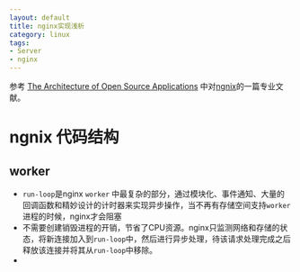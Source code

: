 ```yaml
---
layout: default
title: nginx实现浅析
category: linux
tags:
- Server
- nginx
---
```


参考 [The Architecture of Open Source Applications](http://www.aosabook.org/en/) 中对[ngnix](http://aosabook.org/en/nginx.html)的一篇专业文献。

# ngnix 代码结构

## worker
+ `run-loop`是nginx `worker` 中最复杂的部分，通过模块化、事件通知、大量的回调函数和精妙设计的计时器来实现异步操作，当不再有存储空间支持`worker`进程的时候，nginx才会阻塞
+ 不需要创建销毁进程的开销，节省了CPU资源。nginx只监测网络和存储的状态，将新连接加入到`run-loop`中，然后进行异步处理，待该请求处理完成之后释放该连接并将其从`run-loop`中移除。
+ 
